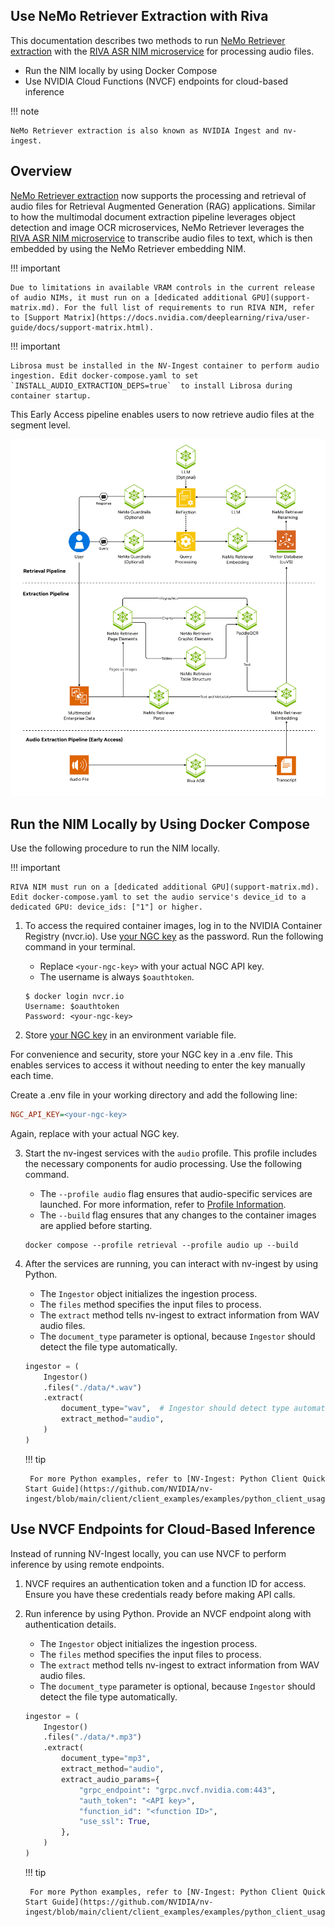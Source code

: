 ## Use NeMo Retriever Extraction with Riva

This documentation describes two methods to run [NeMo Retriever extraction](overview.md) 
with the [RIVA ASR NIM microservice](https://docs.nvidia.com/deeplearning/riva/user-guide/docs/index.html) for processing audio files.

- Run the NIM locally by using Docker Compose
- Use NVIDIA Cloud Functions (NVCF) endpoints for cloud-based inference

!!! note

    NeMo Retriever extraction is also known as NVIDIA Ingest and nv-ingest.



## Overview

[NeMo Retriever extraction](overview.md) now supports the processing and retrieval of audio files for Retrieval Augmented Generation (RAG) applications. 
Similar to how the multimodal document extraction pipeline leverages object detection and image OCR microservices, 
NeMo Retriever leverages the [RIVA ASR NIM microservice](https://docs.nvidia.com/deeplearning/riva/user-guide/docs/index.html) 
to transcribe audio files to text, which is then embedded by using the NeMo Retriever embedding NIM. 

!!! important

    Due to limitations in available VRAM controls in the current release of audio NIMs, it must run on a [dedicated additional GPU](support-matrix.md). For the full list of requirements to run RIVA NIM, refer to [Support Matrix](https://docs.nvidia.com/deeplearning/riva/user-guide/docs/support-matrix.html).

!!! important

    Librosa must be installed in the NV-Ingest container to perform audio ingestion. Edit docker-compose.yaml to set `INSTALL_AUDIO_EXTRACTION_DEPS=true`  to install Librosa during container startup.

This Early Access pipeline enables users to now retrieve audio files at the segment level. 



![Overview diagram](images/audio.png)



## Run the NIM Locally by Using Docker Compose

Use the following procedure to run the NIM locally.

!!! important

    RIVA NIM must run on a [dedicated additional GPU](support-matrix.md). Edit docker-compose.yaml to set the audio service's device_id to a dedicated GPU: device_ids: ["1"] or higher.

1. To access the required container images, log in to the NVIDIA Container Registry (nvcr.io). Use [your NGC key](ngc-api-key.md) as the password. Run the following command in your terminal.

    - Replace `<your-ngc-key>` with your actual NGC API key.
    - The username is always `$oauthtoken`.

    ```shell
    $ docker login nvcr.io
    Username: $oauthtoken
    Password: <your-ngc-key>
    ```

2. Store [your NGC key](ngc-api-key.md) in an environment variable file.

For convenience and security, store your NGC key in a .env file.
This enables services to access it without needing to enter the key manually each time.

Create a .env file in your working directory and add the following line:
```ini
NGC_API_KEY=<your-ngc-key>
```
Again, replace <your-ngc-key> with your actual NGC key.

3. Start the nv-ingest services with the `audio` profile. This profile includes the necessary components for audio processing. Use the following command.

    - The `--profile audio` flag ensures that audio-specific services are launched. For more information, refer to [Profile Information](quickstart-guide.md#profile-information).
    - The `--build` flag ensures that any changes to the container images are applied before starting.

    ```shell
    docker compose --profile retrieval --profile audio up --build
    ```

4. After the services are running, you can interact with nv-ingest by using Python.

    - The `Ingestor` object initializes the ingestion process.
    - The `files` method specifies the input files to process.
    - The `extract` method tells nv-ingest to extract information from WAV audio files.
    - The `document_type` parameter is optional, because `Ingestor` should detect the file type automatically.

    ```python
    ingestor = (
        Ingestor()
        .files("./data/*.wav")
        .extract(
            document_type="wav",  # Ingestor should detect type automatically in most cases
            extract_method="audio",
        )
    )
    ```


    !!! tip

        For more Python examples, refer to [NV-Ingest: Python Client Quick Start Guide](https://github.com/NVIDIA/nv-ingest/blob/main/client/client_examples/examples/python_client_usage.ipynb).


## Use NVCF Endpoints for Cloud-Based Inference

Instead of running NV-Ingest locally, you can use NVCF to perform inference by using remote endpoints.

1. NVCF requires an authentication token and a function ID for access. Ensure you have these credentials ready before making API calls.

2. Run inference by using Python. Provide an NVCF endpoint along with authentication details.

    - The `Ingestor` object initializes the ingestion process.
    - The `files` method specifies the input files to process.
    - The `extract` method tells nv-ingest to extract information from WAV audio files.
    - The `document_type` parameter is optional, because `Ingestor` should detect the file type automatically.

    ```python
    ingestor = (
        Ingestor()
        .files("./data/*.mp3")
        .extract(
            document_type="mp3",
            extract_method="audio",
            extract_audio_params={
                "grpc_endpoint": "grpc.nvcf.nvidia.com:443",
                "auth_token": "<API key>",
                "function_id": "<function ID>",
                "use_ssl": True,
            },
        )
    )
    ```

    !!! tip

        For more Python examples, refer to [NV-Ingest: Python Client Quick Start Guide](https://github.com/NVIDIA/nv-ingest/blob/main/client/client_examples/examples/python_client_usage.ipynb).
